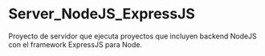 # Server_NodeJS_ExpressJS
Proyecto de servidor que ejecuta proyectos que incluyen backend NodeJS con el framework ExpressJS para Node.
